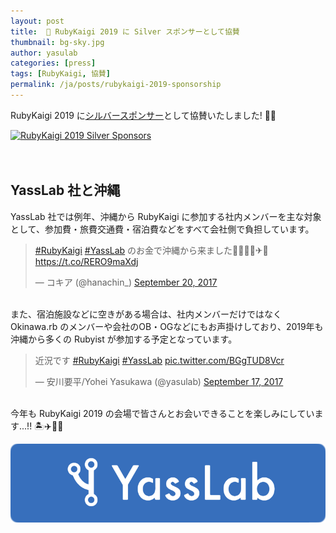 ```yaml
---
layout: post
title:  💎 RubyKaigi 2019 に Silver スポンサーとして協賛
thumbnail: bg-sky.jpg
author: yasulab
categories: [press]
tags: [RubyKaigi, 協賛]
permalink: /ja/posts/rubykaigi-2019-sponsorship
---
```


RubyKaigi 2019 に[シルバースポンサー](https://rubykaigi.org/2019/sponsors#silver)として協賛いたしました! 💎✨

[![RubyKaigi 2019 Silver Sponsors](https://i.gyazo.com/f956eb5f32facc75dc2223851cbc5041.png)](https://rubykaigi.org/2019/sponsors#silver)

　

## YassLab 社と沖縄

YassLab 社では例年、沖縄から RubyKaigi に参加する社内メンバーを主な対象として、参加費・旅費交通費・宿泊費などをすべて会社側で負担しています。

<blockquote class="twitter-tweet" data-lang="en"><p lang="ja" dir="ltr"><a href="https://twitter.com/hashtag/RubyKaigi?src=hash&amp;ref_src=twsrc%5Etfw">#RubyKaigi</a> <a href="https://twitter.com/hashtag/YassLab?src=hash&amp;ref_src=twsrc%5Etfw">#YassLab</a> のお金で沖縄から来ました🙏🙏🙏💴✈🌺 <a href="https://t.co/RERO9maXdj">https://t.co/RERO9maXdj</a></p>&mdash; コキア (@hanachin_) <a href="https://twitter.com/hanachin_/status/910429469222912001?ref_src=twsrc%5Etfw">September 20, 2017</a></blockquote>

<br>また、宿泊施設などに空きがある場合は、社内メンバーだけではなく Okinawa.rb のメンバーや会社のOB・OGなどにもお声掛けしており、2019年も沖縄から多くの Rubyist が参加する予定となっています。

<blockquote class="twitter-tweet" data-lang="en"><p lang="ja" dir="ltr">近況です <a href="https://twitter.com/hashtag/RubyKaigi?src=hash&amp;ref_src=twsrc%5Etfw">#RubyKaigi</a> <a href="https://twitter.com/hashtag/YassLab?src=hash&amp;ref_src=twsrc%5Etfw">#YassLab</a> <a href="https://t.co/BGgTUD8Vcr">pic.twitter.com/BGgTUD8Vcr</a></p>&mdash; 安川要平/Yohei Yasukawa (@yasulab) <a href="https://twitter.com/yasulab/status/909416139402260483?ref_src=twsrc%5Etfw">September 17, 2017</a></blockquote>

<br>今年も RubyKaigi 2019 の会場で皆さんとお会いできることを楽しみにしています...!! 🏝✈️💎✨

[![YassLab Inc.](/img/logos/800x200.png)](/)


<script async src="https://platform.twitter.com/widgets.js" charset="utf-8"></script>
